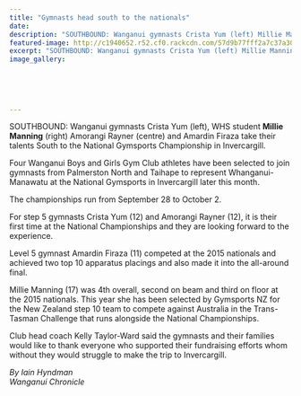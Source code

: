 ```yaml
---
title: "Gymnasts head south to the nationals"
date: 
description: "SOUTHBOUND: Wanganui gymnasts Crista Yum (left) Millie Manning (right) Amorangi Rayner (centre) and Amardin Firaza take their talents South to the National Gymsports Championship in Invercargill."
featured-image: http://c1940652.r52.cf0.rackcdn.com/57d9b77fff2a7c37a30002c5/MillieManning-Nat-Gym-Champs-Invercargill-chron-14-sept.jpg
excerpt: "SOUTHBOUND: Wanganui gymnasts Crista Yum (left) Millie Manning (right) Amorangi Rayner (centre) and Amardin Firaza take their talents South to the National Gymsports Championship in Invercargill."
image_gallery:
    
    
    
    
    
---
```


<p><span>SOUTHBOUND: Wanganui gymnasts Crista Yum (left), WHS student&nbsp;<strong>Millie Manning</strong> (right) Amorangi Rayner (centre) and Amardin Firaza take their talents South to the National Gymsports Championship in Invercargill.</span></p>
<p>Four Wanganui Boys and Girls Gym Club athletes have been selected to join gymnasts from Palmerston North and Taihape to represent Whanganui-Manawatu at the National Gymsports in Invercargill later this month.</p>
<p>The championships run from September 28 to October 2.</p>
<p>For step 5 gymnasts Crista Yum (12) and Amorangi Rayner (12), it is their first time at the National Championships and they are looking forward to the experience.</p>
<p>Level 5 gymnast Amardin Firaza (11) competed at the 2015 nationals and achieved two top 10 apparatus placings and also made it into the all-around final.</p>
<p>Millie Manning (17) was 4th overall, second on beam and third on floor at the 2015 nationals. This year she has been selected by Gymsports NZ for the New Zealand step 10 team to compete against Australia in the Trans-Tasman Challenge that runs alongside the National Championships.</p>
<p>Club head coach Kelly Taylor-Ward said the gymnasts and their families would like to thank everyone who supported their fundraising efforts whom without they would struggle to make the trip to Invercargill.</p>
<p><em>By Iain Hyndman<br />Wanganui Chronicle</em></p>

